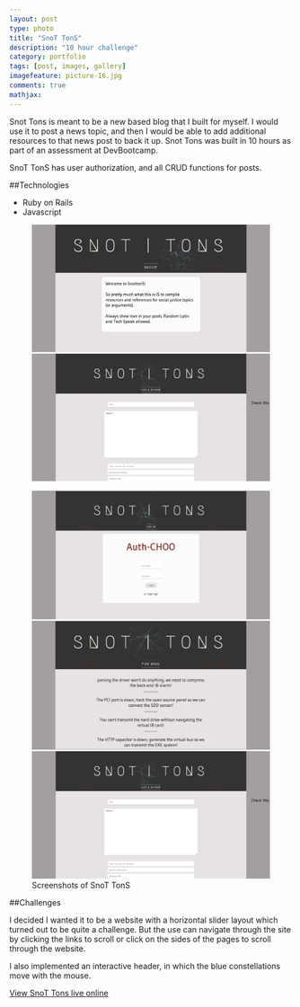 ```yaml
---
layout: post
type: photo
title: "SnoT TonS"
description: "10 hour challenge"
category: portfolio
tags: [post, images, gallery]
imagefeature: picture-16.jpg
comments: true
mathjax:
---
```

Snot Tons is meant to be a new based blog that I built for myself. I would use it to post a news topic, and then I would be able to add additional resources to that news post to back it up. Snot Tons was built in 10 hours as part of an assessment at DevBootcamp.

SnoT TonS has user authorization, and all CRUD functions for posts.

##Technologies
- Ruby on Rails
- Javascript


<figure class="half">
  <a href="/images/snot/log.png"><img src="/images/snot/sneeze.png"></a>
  <a href="/images/snot/view.png"><img src="/images/snot/log.png"></a>
</figure>
<figure class="third">
  <a href="/images/snot/view.png"><img src="/images/snot/auth.png"></a>
  <a href="/images/snot/auth.png"><img src="/images/snot/boog.png"></a>
  <a href="/images/snot/boog.png"><img src="/images/snot/log.png"></a>
  <figcaption>Screenshots of SnoT TonS</figcaption>
</figure>

##Challenges

I decided I wanted it to be a website with a horizontal slider layout which turned out to be quite a challenge. But the use can navigate through the site by clicking the links to scroll or click on the sides of the pages to scroll through the website.

I also implemented an interactive header, in which the blue constellations move with the mouse.

<a href = "http://snot.herokuapp.com">View SnoT Tons live online</a>